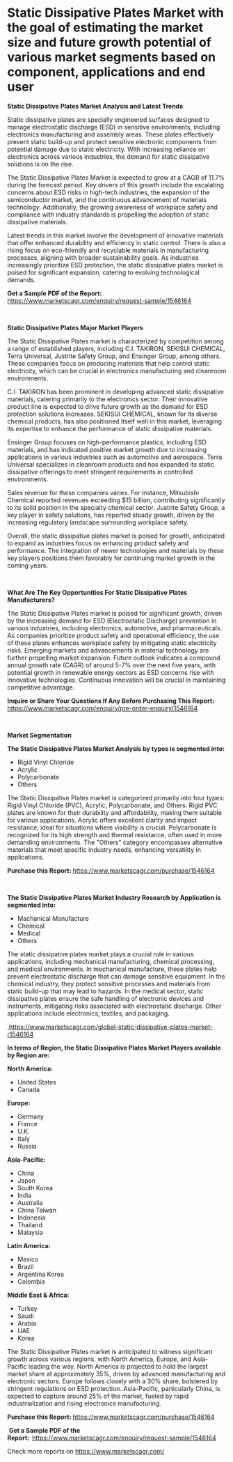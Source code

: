 <p><h1>Static Dissipative Plates Market with the goal of estimating the market size and future growth potential of various market segments based on component, applications and end user</h1></p><p><strong>Static Dissipative Plates Market Analysis and Latest Trends</strong></p>
<p><p>Static dissipative plates are specially engineered surfaces designed to manage electrostatic discharge (ESD) in sensitive environments, including electronics manufacturing and assembly areas. These plates effectively prevent static build-up and protect sensitive electronic components from potential damage due to static electricity. With increasing reliance on electronics across various industries, the demand for static dissipative solutions is on the rise.</p><p>The Static Dissipative Plates Market is expected to grow at a CAGR of 11.7% during the forecast period. Key drivers of this growth include the escalating concerns about ESD risks in high-tech industries, the expansion of the semiconductor market, and the continuous advancement of materials technology. Additionally, the growing awareness of workplace safety and compliance with industry standards is propelling the adoption of static dissipative materials.</p><p>Latest trends in this market involve the development of innovative materials that offer enhanced durability and efficiency in static control. There is also a rising focus on eco-friendly and recyclable materials in manufacturing processes, aligning with broader sustainability goals. As industries increasingly prioritize ESD protection, the static dissipative plates market is poised for significant expansion, catering to evolving technological demands.</p></p>
<p><strong>Get a Sample PDF of the Report:&nbsp;</strong> <a href="https://www.marketscagr.com/enquiry/request-sample/1546164?utm_campaign=3075&utm_medium=2&utm_source=Github&utm_content=ia&utm_term=11042025&utm_id=static-dissipative-plates">https://www.marketscagr.com/enquiry/request-sample/1546164</a></p>
<p>&nbsp;</p>
<p><strong>Static Dissipative Plates Major Market Players</strong></p>
<p><p>The Static Dissipative Plates market is characterized by competition among a range of established players, including C.I. TAKIRON, SEKISUI CHEMICAL, Terra Universal, Justrite Safety Group, and Ensinger Group, among others. These companies focus on producing materials that help control static electricity, which can be crucial in electronics manufacturing and cleanroom environments.</p><p>C.I. TAKIRON has been prominent in developing advanced static dissipative materials, catering primarily to the electronics sector. Their innovative product line is expected to drive future growth as the demand for ESD protection solutions increases. SEKISUI CHEMICAL, known for its diverse chemical products, has also positioned itself well in this market, leveraging its expertise to enhance the performance of static dissipative materials.</p><p>Ensinger Group focuses on high-performance plastics, including ESD materials, and has indicated positive market growth due to increasing applications in various industries such as automotive and aerospace. Terra Universal specializes in cleanroom products and has expanded its static dissipative offerings to meet stringent requirements in controlled environments.</p><p>Sales revenue for these companies varies. For instance, Mitsubishi Chemical reported revenues exceeding $15 billion, contributing significantly to its solid position in the specialty chemical sector. Justrite Safety Group, a key player in safety solutions, has reported steady growth, driven by the increasing regulatory landscape surrounding workplace safety.</p><p>Overall, the static dissipative plates market is poised for growth, anticipated to expand as industries focus on enhancing product safety and performance. The integration of newer technologies and materials by these key players positions them favorably for continuing market growth in the coming years.</p></p>
<p>&nbsp;</p>
<p><strong>What Are The Key Opportunities For Static Dissipative Plates Manufacturers?</strong></p>
<p><p>The Static Dissipative Plates market is poised for significant growth, driven by the increasing demand for ESD (Electrostatic Discharge) prevention in various industries, including electronics, automotive, and pharmaceuticals. As companies prioritize product safety and operational efficiency, the use of these plates enhances workplace safety by mitigating static electricity risks. Emerging markets and advancements in material technology are further propelling market expansion. Future outlook indicates a compound annual growth rate (CAGR) of around 5-7% over the next five years, with potential growth in renewable energy sectors as ESD concerns rise with innovative technologies. Continuous innovation will be crucial in maintaining competitive advantage.</p></p>
<p><strong>Inquire or Share Your Questions If Any Before Purchasing This Report:</strong> <a href="https://www.marketscagr.com/enquiry/pre-order-enquiry/1546164?utm_campaign=3075&utm_medium=2&utm_source=Github&utm_content=ia&utm_term=11042025&utm_id=static-dissipative-plates">https://www.marketscagr.com/enquiry/pre-order-enquiry/1546164</a></p>
<p>&nbsp;</p>
<p><strong>Market Segmentation</strong></p>
<p><strong>The Static Dissipative Plates Market Analysis by types is segmented into:</strong></p>
<p><ul><li>Rigid Vinyl Chloride</li><li>Acrylic</li><li>Polycarbonate</li><li>Others</li></ul></p>
<p><p>The Static Dissipative Plates market is categorized primarily into four types: Rigid Vinyl Chloride (PVC), Acrylic, Polycarbonate, and Others. Rigid PVC plates are known for their durability and affordability, making them suitable for various applications. Acrylic offers excellent clarity and impact resistance, ideal for situations where visibility is crucial. Polycarbonate is recognized for its high strength and thermal resistance, often used in more demanding environments. The "Others" category encompasses alternative materials that meet specific industry needs, enhancing versatility in applications.</p></p>
<p><strong>Purchase this Report:&nbsp;</strong><a href="https://www.marketscagr.com/purchase/1546164?utm_campaign=3075&utm_medium=2&utm_source=Github&utm_content=ia&utm_term=11042025&utm_id=static-dissipative-plates">https://www.marketscagr.com/purchase/1546164</a></p>
<p>&nbsp;</p>
<p><strong>The Static Dissipative Plates Market Industry Research by Application is segmented into:</strong></p>
<p><ul><li>Machanical Manufacture</li><li>Chemical</li><li>Medical</li><li>Others</li></ul></p>
<p><p>The static dissipative plates market plays a crucial role in various applications, including mechanical manufacturing, chemical processing, and medical environments. In mechanical manufacture, these plates help prevent electrostatic discharge that can damage sensitive equipment. In the chemical industry, they protect sensitive processes and materials from static build-up that may lead to hazards. In the medical sector, static dissipative plates ensure the safe handling of electronic devices and instruments, mitigating risks associated with electrostatic discharge. Other applications include electronics, textiles, and packaging.</p></p>
<p><a href="https://www.marketscagr.com/global-static-dissipative-plates-market-r1546164?utm_campaign=3075&utm_medium=2&utm_source=Github&utm_content=ia&utm_term=11042025&utm_id=static-dissipative-plates">&nbsp;https://www.marketscagr.com/global-static-dissipative-plates-market-r1546164</a></p>
<p><strong>In terms of Region, the Static Dissipative Plates Market Players available by Region are:</strong></p>
<p>
    <p> <strong> North America: </strong>
        <ul>
            <li>United States</li>
            <li>Canada</li>
        </ul>
        </p> 
    <p> <strong> Europe: </strong>
        <ul>
            <li>Germany</li>
            <li>France</li>
            <li>U.K.</li>
            <li>Italy</li>
            <li>Russia</li>
        </ul>
        </p> 
    <p> <strong> Asia-Pacific: </strong>
        <ul>
            <li>China</li>
            <li>Japan</li>
            <li>South Korea</li>
            <li>India</li>
            <li>Australia</li>
            <li>China Taiwan</li>
            <li>Indonesia</li>
            <li>Thailand</li>
            <li>Malaysia</li>
        </ul>
        </p> 
    <p> <strong> Latin America: </strong>
        <ul>
            <li>Mexico</li>
            <li>Brazil</li>
            <li>Argentina Korea</li>
            <li>Colombia</li>
        </ul>
        </p> 
    <p> <strong> Middle East & Africa: </strong>
        <ul>
            <li>Turkey</li>
            <li>Saudi</li>
            <li>Arabia</li>
            <li>UAE</li>
            <li>Korea</li>
        </ul>
    </p>
    </p>
<p><p>The Static Dissipative Plates market is anticipated to witness significant growth across various regions, with North America, Europe, and Asia-Pacific leading the way. North America is projected to hold the largest market share at approximately 35%, driven by advanced manufacturing and electronic sectors. Europe follows closely with a 30% share, bolstered by stringent regulations on ESD protection. Asia-Pacific, particularly China, is expected to capture around 25% of the market, fueled by rapid industrialization and rising electronics manufacturing.</p></p>
<p><strong>Purchase this Report: </strong><a href="https://www.marketscagr.com/purchase/1546164?utm_campaign=3075&utm_medium=2&utm_source=Github&utm_content=ia&utm_term=11042025&utm_id=static-dissipative-plates">https://www.marketscagr.com/purchase/1546164</a></p>
<p>&nbsp;<strong>Get a Sample PDF of the Report:&nbsp;&nbsp;</strong><a href="https://www.marketscagr.com/enquiry/request-sample/1546164?utm_campaign=3075&utm_medium=2&utm_source=Github&utm_content=ia&utm_term=11042025&utm_id=static-dissipative-plates">https://www.marketscagr.com/enquiry/request-sample/1546164</a></p>
<p><strong></strong></p>
<p>Check more reports on <a href="https://www.marketscagr.com/?utm_campaign=3075&utm_medium=2&utm_source=Github&utm_content=ia&utm_term=11042025&utm_id=static-dissipative-plates">https://www.marketscagr.com/</a></p>